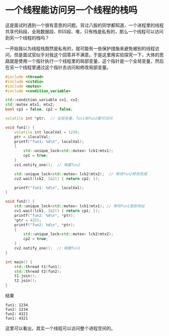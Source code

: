 # 一个线程能访问另一个线程的栈吗

这是面试时遇到一个很有意思的问题。背过八股的同学都知道，一个进程里的线程共享代码段、全局数据段、BSS段、堆，只有栈是私有的，那么一个线程可以访问到另一个线程的栈吗？

一开始我以为线程栈既然是私有的，就可能有一些保护措施来避免被别的线程访问，但是面试官似乎对我这个回答并不满意。于是这里用实验探究一下，大体的思路就是使用一个指针执行一个线程里的局部变量，这个指针是一个全局变量，然后在另一个线程里通过这个指针去访问和修改局部变量。

```c++
#include <thread>
#include <cstdio>
#include <mutex>
#include <condition_variable>

std::condition_variable cv1, cv2;
std::mutex mtx1, mtx2;
bool cp1 = false, cp2 = false;

volatile int *ptr;  // 全局变量，fun1和fun2都可访问

void fun1() {
    volatile int localVal = 1234;
    ptr = &localVal;
    printf("fun1: %d\n", localVal);
    {
        std::unique_lock<std::mutex> lck1(mtx1);
        cp1 = true;
    }
    cv1.notify_one();  // 唤醒fun2

    std::unique_lock<std::mutex> lck2(mtx2);  // 等待fun2修改完成
    cv2.wait(lck2, [&]() { return cp2; });

    printf("fun1: %d\n", localVal);
}

void fun2() {
    std::unique_lock<std::mutex> lck1(mtx1); // 等待fun1取到地址
    cv1.wait(lck1, [&]() { return cp1; });
    printf("fun2: %d\n", *ptr);
    *ptr = 4321;
    printf("fun2: %d\n", *ptr);
    {
        std::unique_lock<std::mutex> lck2(mtx2);
        cp2 = true;
    }
    cv2.notify_one();  // 唤醒fun1
}

int main() {
    std::thread t1(fun1);
    std::thread t2(fun2);
    t1.join();
    t2.join();
}
```

结果

```
fun1: 1234
fun2: 1234
fun2: 4321
fun1: 4321
```

这里可以看出，其实一个线程可以访问整个进程空间的。
